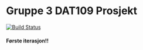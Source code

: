 # Gruppe 3 DAT109 Prosjekt
[![Build Status](https://travis-ci.org/571530/DAT109_Prosjekt.svg?branch=master)](https://travis-ci.org/571530/DAT109_Prosjekt)
#### Første iterasjon!!

